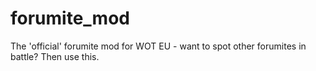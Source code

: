 # forumite_mod
The 'official' forumite mod for WOT EU - want to spot other forumites in battle? Then use this.
